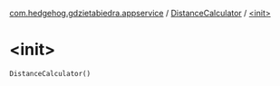 [com.hedgehog.gdzietabiedra.appservice](../index.md) / [DistanceCalculator](index.md) / [&lt;init&gt;](./-init-.md)

# &lt;init&gt;

`DistanceCalculator()`